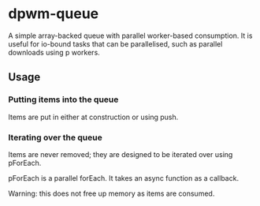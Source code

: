 # dpwm-queue

A simple array-backed queue with parallel worker-based consumption. It is useful for io-bound tasks that can be parallelised, such as parallel downloads using p workers.


## Usage

### Putting items into the queue

Items are put in either at construction or using push.


### Iterating over the queue

Items are never removed; they are designed to be iterated over using pForEach.

pForEach is a parallel forEach. It takes an async function as a callback.

Warning: this does not free up memory as items are consumed. 
